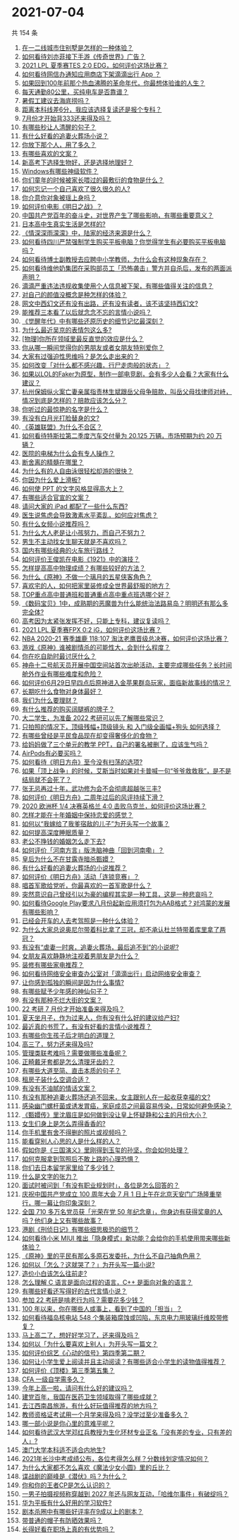 # 2021-07-04

共 154 条

<!-- BEGIN -->
<!-- 最后更新时间 Sun Jul 04 2021 23:01:33 GMT+0800 (China Standard Time) -->

1. [在一二线城市住别墅是怎样的一种体验？](https://www.zhihu.com/question/350485995)
2. [如何看待刘亦菲接下手游《传奇世界》广告？](https://www.zhihu.com/question/469422532)
3. [2021 LPL 夏季赛TES 2:0 EDG，如何评价这场比赛？](https://www.zhihu.com/question/469986525)
4. [如何看待网信办通知应用商店下架滴滴出行 App ？](https://www.zhihu.com/question/470015739)
5. [如果回到100年前那个热血沸腾的革命年代，你最想体验谁的人生？](https://www.zhihu.com/question/460118166)
6. [每天通勤80公里，买纯电车是否靠谱？](https://www.zhihu.com/question/468510743)
7. [暑假工建议去海底捞吗？](https://www.zhihu.com/question/398756321)
8. [距离本科线差6分，我应该选择复读还是报个专科？](https://www.zhihu.com/question/467517153)
9. [7月份才开始背333还来得及吗？](https://www.zhihu.com/question/405506994)
10. [有哪些秒让人清醒的句子？](https://www.zhihu.com/question/464766380)
11. [有什么好看的追妻火葬场小说？](https://www.zhihu.com/question/463891070)
12. [你放下那个人，用了多久？](https://www.zhihu.com/question/459105986)
13. [有哪些喜欢的文案？](https://www.zhihu.com/question/460143596)
14. [新高考下选择生物好，还是选择地理好？](https://www.zhihu.com/question/463643144)
15. [Windows有哪些神级软件？](https://www.zhihu.com/question/465494790)
16. [你们童年的时候被家长喂过的最敷衍的食物是什么？](https://www.zhihu.com/question/462844792)
17. [如何忘记一个自己喜欢了很久很久的人?](https://www.zhihu.com/question/468233405)
18. [你介意你对象被瑶上身吗？](https://www.zhihu.com/question/429956758)
19. [如何评价电影《明日之战》？](https://www.zhihu.com/question/469466765)
20. [中国共产党百年的奋斗史，对世界产生了哪些影响，有哪些重要意义？](https://www.zhihu.com/question/469274581)
21. [日本高中生真实生活是怎样的?](https://www.zhihu.com/question/358652855)
22. [《情深深雨濛濛》中，陆家的经济来源是什么？](https://www.zhihu.com/question/54479741)
23. [如何看待四川严禁强制学生购买平板电脑？你觉得学生有必要购买平板电脑吗？](https://www.zhihu.com/question/469907647)
24. [如何看待博士副教授去应聘中小学教师，为什么会有这种现象存在？](https://www.zhihu.com/question/469006927)
25. [如何看待维他奶集团在采购部员工「恐怖袭击」警方并自杀后，发布的两面派声明？](https://www.zhihu.com/question/469732478)
26. [滴滴严重违法违规收集使用个人信息被下架，有哪些值得关注的信息？](https://www.zhihu.com/question/470016029)
27. [对自己的颜值没概念是种怎样的体验？](https://www.zhihu.com/question/309262006)
28. [网文中西幻文还有没有出路，还有没有读者，该不该坚持西幻文?](https://www.zhihu.com/question/469646044)
29. [能推荐三本看了以后就念念不忘的言情小说吗？](https://www.zhihu.com/question/420713607)
30. [《觉醒年代》中有哪些还原历史的细节记忆最深刻？](https://www.zhihu.com/question/451486276)
31. [为什么最近吴京的表情包这么多?](https://www.zhihu.com/question/459051105)
32. [[物理]你所在领域里最反直觉的效应是什么？](https://www.zhihu.com/question/466498607)
33. [你从哪一瞬间觉得你的男朋友或者女朋友特别爱你？](https://www.zhihu.com/question/310415598)
34. [大家有过强迫性思维吗？是怎么走出来的？](https://www.zhihu.com/question/400662217)
35. [如何改变「对什么都不感兴趣，行尸走肉般的状态」？](https://www.zhihu.com/question/31249796)
36. [如果以LOL的Faker为原型，制作一部电竞剧，会有多少人会看？大家有什么建议？](https://www.zhihu.com/question/467272877)
37. [杭州保姆纵火案亡妻亲属指责林生斌跟岳父母争赔款，叫岳父母找律师对峙，情况到底是怎样的？赔款应该怎么分？](https://www.zhihu.com/question/469306984)
38. [你听过的最惊艳的名字是什么？](https://www.zhihu.com/question/265694919)
39. [有没有白月光打脸替身的文?](https://www.zhihu.com/question/459071698)
40. [《英雄联盟》为什么不合区？](https://www.zhihu.com/question/352153885)
41. [如何看待特斯拉第二季度汽车交付量为 20.125 万辆，市场预期为约 20
    万辆？](https://www.zhihu.com/question/469602719)
42. [医院的电梯为什么会有专人操作？](https://www.zhihu.com/question/275348817)
43. [断舍离的精髓在哪里？](https://www.zhihu.com/question/25044125)
44. [为什么有的人自由泳很轻松却游的很快？](https://www.zhihu.com/question/368523197)
45. [你因为什么爱上滑板?](https://www.zhihu.com/question/435394228)
46. [如何使 PPT 的文字风格显得高大上？](https://www.zhihu.com/question/26104860)
47. [有哪些适合官宣的文案？](https://www.zhihu.com/question/436157838)
48. [请问大家的 iPad 都配了一些什么东西?](https://www.zhihu.com/question/441947056)
49. [医生说焦虑会导致激素水平紊乱，如何应对焦虑？](https://www.zhihu.com/question/469907164)
50. [有什么女频小说推荐吗？](https://www.zhihu.com/question/457795893)
51. [为什么大人老是让小孩努力，而自己不努力？](https://www.zhihu.com/question/465729487)
52. [男生不主动找女生聊天就是不喜欢吗？](https://www.zhihu.com/question/428269881)
53. [国内有哪些经典的火车旅行路线？](https://www.zhihu.com/question/469093965)
54. [如何评价王俊凯在电影《1921》中的演技？](https://www.zhihu.com/question/468558447)
55. [怎样提高高中物理成绩？有哪些较好的方法？](https://www.zhihu.com/question/20300295)
56. [为什么《原神》不做一个璃月的五星侠客角色？](https://www.zhihu.com/question/468594400)
57. [喜欢宅的人，如何把家里装修成全世界最舒服的地方？](https://www.zhihu.com/question/35781319)
58. [TOP重点高中普通班和普通重点高中重点班选哪个好？](https://www.zhihu.com/question/461031307)
59. [《数码宝贝》1中，成熟期的恶魔兽为什么能统治法路易岛？明明还有那么多完全体?](https://www.zhihu.com/question/37187108)
60. [高考因为太紧张发挥不好，只能上专科，建议复读吗？](https://www.zhihu.com/question/468480228)
61. [2021 LPL 夏季赛FPX 0:2 iG，如何评价这场比赛？](https://www.zhihu.com/question/469808758)
62. [NBA 2020-21 赛季雄鹿 118:107
    淘汰老鹰晋级总决赛，如何评价这场比赛？](https://www.zhihu.com/question/469901211)
63. [游戏《原神》谁被剧情杀的可能性大，会到什么程度？](https://www.zhihu.com/question/466856390)
64. [你在吃自助时最讨厌什么？](https://www.zhihu.com/question/63212359)
65. [神舟十二号航天员开展中国空间站首次出舱活动，主要完成哪些任务？长时间舱外作业有哪些难度和危险？](https://www.zhihu.com/question/469911953)
66. [如何评价6月29日早四点后原神进入金苹果群岛玩家，面临新故事线的情况？](https://www.zhihu.com/question/468978856)
67. [长期吃什么食物对身体最好？](https://www.zhihu.com/question/455630164)
68. [我们为什么要理财？](https://www.zhihu.com/question/24177177)
69. [有什么推荐的购买阔腿裤的牌子？](https://www.zhihu.com/question/40872962)
70. [大二学生，为准备 2022 考研可以先了解哪些常识？](https://www.zhihu.com/question/400494597)
71. [只拍照的情况下，顶级残幅+顶级镜头 和 入门级全画幅+狗头
    如何选择？](https://www.zhihu.com/question/467675765)
72. [有哪些曾经是平民食品现在却变得奢侈化的食物？](https://www.zhihu.com/question/468524945)
73. [给妈妈做了三个单元的教学 PPT，自己的署名被删了，应该生气吗？](https://www.zhihu.com/question/466380653)
74. [AirPods有必要买吗？](https://www.zhihu.com/question/465884888)
75. [如何看待《明日方舟》至今没有扫荡的选项?](https://www.zhihu.com/question/469337436)
76. [如果「顶上战争」的时候，艾斯当时如果对卡普喊一句“爷爷救救我”，是不是结局就不会死了？](https://www.zhihu.com/question/275781764)
77. [张无忌再过十年，武功修为会不会彻底超越张三丰?](https://www.zhihu.com/question/458327600)
78. [如何评价《明日方舟》二周年过后的风评持续下滑？](https://www.zhihu.com/question/469788139)
79. [2020 欧洲杯 1/4 决赛英格兰 4:0
    击败乌克兰，如何评价这场比赛？](https://www.zhihu.com/question/469893448)
80. [怎样才能在十年婚姻中保持恋爱的感觉？](https://www.zhihu.com/question/458200334)
81. [如何以“我嫁给了我爹宿敌的儿子”为开头写一个故事？](https://www.zhihu.com/question/425380931)
82. [如何提高深度睡眠质量？](https://www.zhihu.com/question/21367788)
83. [老公不挣钱的婚姻怎么走下去?](https://www.zhihu.com/question/374704037)
84. [如何评价「河南方言」版洗脑神曲「回到河南嘞」？](https://www.zhihu.com/question/469090177)
85. [皇后为什么不在甘露寺暗杀甄嬛？](https://www.zhihu.com/question/323782581)
86. [有什么好看的追妻火葬场的小说推荐？](https://www.zhihu.com/question/463126197)
87. [如何评价《明日方舟》活动「连锁竞赛」？](https://www.zhihu.com/question/469569572)
88. [唱首军歌给党听，你最喜欢的一首军歌是什么？](https://www.zhihu.com/question/469697834)
89. [突然意识自己曾经引以为豪的编程其实是一种工具，这是一种悲哀吗？](https://www.zhihu.com/question/469223256)
90. [如何看待Google
    Play要求八月份起新应用须打包为AAB格式？对鸿蒙的发展有哪些影响？](https://www.zhihu.com/question/469588431)
91. [已经会开车的人去考驾照是一种什么体验？](https://www.zhihu.com/question/61195942)
92. [为什么大家总说奥尼尔带着科比拿了三冠，却不承认杜兰特带着库里拿了两冠？](https://www.zhihu.com/question/466820448)
93. [有没有“虐妻一时爽，追妻火葬场，最后追不到”的小说呢?](https://www.zhihu.com/question/397071668)
94. [女朋友喜欢静静地注视着男朋友是为什么？](https://www.zhihu.com/question/309919749)
95. [装修有哪些家电推荐？](https://www.zhihu.com/question/59782502)
96. [如何看待网络安全审查办公室对「滴滴出行」启动网络安全审查？](https://www.zhihu.com/question/469590210)
97. [让你感到孤独的瞬间是因为什么事情?](https://www.zhihu.com/question/465940944)
98. [有哪些赋予少年感的神仙句子？](https://www.zhihu.com/question/464697831)
99. [有没有那种不烂大街的文案？](https://www.zhihu.com/question/466067005)
100. [22 考研 7 月份才开始准备来得及吗？](https://www.zhihu.com/question/461398813)
101. [夏天坐月子，作为过来人，你有没有什么好的建议给产妇?](https://www.zhihu.com/question/460231954)
102. [最近真的书荒了，有没有好看的言情小说推荐？](https://www.zhihu.com/question/465306659)
103. [有哪些你生孩子后才明白的道理？](https://www.zhihu.com/question/463303641)
104. [高三了，努力还来得及吗?](https://www.zhihu.com/question/464944548)
105. [管理类联考难吗？需要做哪些准备呢？](https://www.zhihu.com/question/339992123)
106. [正畸戴牙套都是怎么清理牙齿的？](https://www.zhihu.com/question/458630145)
107. [有哪些大道至简、直击本质的句子？](https://www.zhihu.com/question/466361764)
108. [租房子装什么空调合适？](https://www.zhihu.com/question/456683441)
109. [有没有不油腻的情话文案？](https://www.zhihu.com/question/461738801)
110. [有没有那种追妻火葬场还追不回来，女主跟别人在一起收获幸福的文?](https://www.zhihu.com/question/408254252)
111. [感染幽门螺杆菌或诱发胃癌，家庭成员之间最容易传染，日常如何避免感染？](https://www.zhihu.com/question/469701438)
112. [《甄嬛传》里沈眉庄是如何做到没让皇上怀疑静和公主的月份大小？](https://www.zhihu.com/question/451619488)
113. [女生们身上是怎么弄得香香的?](https://www.zhihu.com/question/285951733)
114. [你手机里有舍不得删的照片或视频吗？](https://www.zhihu.com/question/312849874)
115. [能看穿别人心思的人是什么样的人？](https://www.zhihu.com/question/27095943)
116. [假如你是《三国演义》里刚得到玉玺的孙坚，你会如何处理？](https://www.zhihu.com/question/468740811)
117. [如何克服拿到驾照后不敢上路的心理恐惧？](https://www.zhihu.com/question/378244895)
118. [你们去日本留学家里给了多少钱？](https://www.zhihu.com/question/349176242)
119. [什么是文字的张力？](https://www.zhihu.com/question/20815158)
120. [面试时被问到「有没有职业规划时」，各位是怎么回答的？](https://www.zhihu.com/question/19850945)
121. [庆祝中国共产党成立 100 周年大会 7 月 1
     日上午在北京天安门广场隆重举行，哪一幕让你印象深刻？](https://www.zhihu.com/question/469219832)
122. [全国 710 多万名党员获「光荣在党 50
     年纪念章」，你身边有获得奖章的人吗？他们身上又有哪些故事？](https://www.zhihu.com/question/469220759)
123. [港剧《刑侦日记》有哪些细思极恐的细节？](https://www.zhihu.com/question/465226369)
124. [如何看待小米 MIUI
     推出「隐身模式」新功能？会给你的手机使用带来哪些新体验？](https://www.zhihu.com/question/469242892)
125. [《原神》里的平民有那么多原石发委托，为什么不自己抽角色用？](https://www.zhihu.com/question/462697256)
126. [如何以「怎么？这就哭了？」为开头写一篇小说?](https://www.zhihu.com/question/453484837)
127. [造价小白该怎么往前走?](https://www.zhihu.com/question/459896991)
128. [怎么理解 C 语言是面向过程的语言，C++ 是面向对象的语言？](https://www.zhihu.com/question/24425316)
129. [有哪些好看还写得好的古代言情小说？](https://www.zhihu.com/question/305808724)
130. [参加 22 考研是啃老行为吗？需要花多少钱？](https://www.zhihu.com/question/469453406)
131. [100 年以来，你在哪些人或事上，看到了中国的「担当」？](https://www.zhihu.com/question/469083054)
132. [如何看待福岛核电站 548
     个集装箱腐蚀或凹陷，东京电力用玻璃纤维胶带修复？](https://www.zhihu.com/question/469544314)
133. [马上高二了，想好好学习了，还来得及吗？](https://www.zhihu.com/question/464340442)
134. [如何以「为什么要喜欢上别人」为开头写一篇文？](https://www.zhihu.com/question/443120413)
135. [如何评价综艺《心动的信号》第四季第二期？](https://www.zhihu.com/question/469588792)
136. [如何让小学生爱上阅读并且主动阅读？有哪些适合小学生的读物值得推荐？](https://www.zhihu.com/question/20298114)
137. [如何评价《顶楼》第三季第五集？](https://www.zhihu.com/question/469569647)
138. [CFA 一级自学需多久？](https://www.zhihu.com/question/46129772)
139. [今年上高一啦，请问有什么好的建议吗？](https://www.zhihu.com/question/467877062)
140. [建党百年，我国在医药卫生领域取得了哪些成就？](https://www.zhihu.com/question/468756547)
141. [去江西南昌旅游，有什么好玩值得推荐的地方吗？](https://www.zhihu.com/question/348057500)
142. [教师资格证考试用一个月学来得及吗？没学过至少准备多久？](https://www.zhihu.com/question/412569772)
143. [哪一部小说是你心里的意难平呢？](https://www.zhihu.com/question/467675119)
144. [如何看待武汉大学邓红兵教授为生化环材专业正名「没有差的专业，只有差的人」?](https://www.zhihu.com/question/469600953)
145. [澳门大学本科适不适合内地生?](https://www.zhihu.com/question/371477684)
146. [2021年长沙中考成绩公布，各位考得怎么样？分数线划定情况如何？](https://www.zhihu.com/question/469625668)
147. [为什么大家都不怎么喜欢《魔法少女小圆》里的丘比？](https://www.zhihu.com/question/37154229)
148. [谍战剧的巅峰是《潜伏》吗？为什么？](https://www.zhihu.com/question/467430277)
149. [你和你的王者CP是怎么认识的？](https://www.zhihu.com/question/465183546)
150. [一男子拍摄视频称穿越到 2027
     年还与网友互动，「哈维尔事件」有破绽吗？](https://www.zhihu.com/question/466675842)
151. [华为平板有什么好用的学习软件?](https://www.zhihu.com/question/310728794)
152. [剧本杀圈中有哪些好评率在9成以上的剧本？](https://www.zhihu.com/question/376559705)
153. [带普通的帽子有防晒效果吗？](https://www.zhihu.com/question/444213755)
154. [长得好看在职场上真的有优势吗？](https://www.zhihu.com/question/461972771)

<!-- END -->
